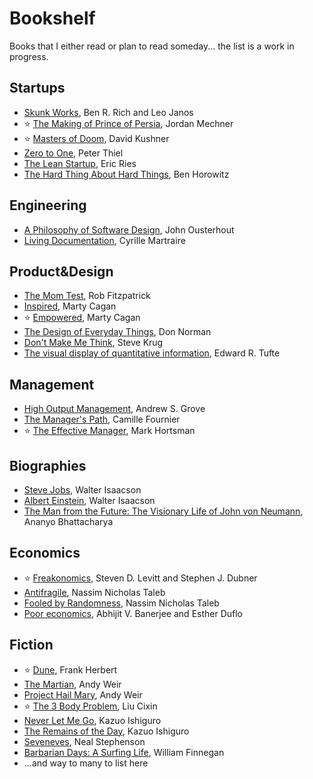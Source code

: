 # Bookshelf

Books that I either read or plan to read someday... the list is a work in progress.

## Startups

- [Skunk Works](https://www.amazon.com/dp/0751515035), Ben R. Rich and Leo Janos
- ⭐️ [The Making of Prince of Persia](https://www.amazon.com/dp/0578627310), Jordan Mechner
- ⭐️ [Masters of Doom](https://www.amazon.com/dp/0812972155), David Kushner
- [Zero to One](https://www.amazon.com/dp/0804139296), Peter Thiel
- [The Lean Startup](https://www.amazon.com/dp/0307887898), Eric Ries
- [The Hard Thing About Hard Things](https://www.amazon.com/dp/0062273205), Ben Horowitz

## Engineering

- [A Philosophy of Software Design](https://www.amazon.com/dp/173210221X), John Ousterhout
- [Living Documentation](https://www.amazon.com/dp/0134689321), Cyrille Martraire

## Product&Design

- [The Mom Test](https://www.amazon.com/dp/1492180742), Rob Fitzpatrick
- [Inspired](https://www.amazon.com/dp/B077NRB36N), Marty Cagan
- ⭐️ [Empowered](https://www.amazon.com/dp/B08LPKRD5L/), Marty Cagan
- [The Design of Everyday Things](https://www.amazon.com/dp/0465050654), Don Norman
- [Don't Make Me Think](https://www.amazon.com/dp/0321965515), Steve Krug
- [The visual display of quantitative information](https://www.amazon.com/dp/1930824130), Edward R. Tufte

## Management

- [High Output Management](https://www.amazon.com/dp/0679762884), Andrew S. Grove
- [The Manager's Path](https://www.amazon.com/dp/1491973897), Camille Fournier
- ⭐️ [The Effective Manager](https://www.amazon.com/dp/1394181612), Mark Hortsman

## Biographies

- [Steve Jobs](https://www.amazon.com/dp/1451648537), Walter Isaacson
- [Albert Einstein](https://www.amazon.com/dp/0743264746/), Walter Isaacson
- [The Man from the Future: The Visionary Life of John von Neumann](https://www.amazon.fr/dp/024139886X), Ananyo Bhattacharya

## Economics

- ⭐️ [Freakonomics](https://www.amazon.com/dp/0061956279/),  Steven D. Levitt and Stephen J. Dubner
- [Antifragile](https://www.amazon.com/dp/0812979680), Nassim Nicholas Taleb
- [Fooled by Randomness](https://www.amazon.com/dp/0812975219), Nassim Nicholas Taleb
- [Poor economics](https://www.amazon.com/dp/1610390938), Abhijit V. Banerjee and Esther Duflo


## Fiction

- ⭐️ [Dune](https://www.amazon.com/dp/0441172717), Frank Herbert
- [The Martian](https://www.amazon.com/dp/0553418025), Andy Weir
- [Project Hail Mary](https://www.amazon.com/dp/0593135202), Andy Weir
- ⭐️ [The 3 Body Problem](https://www.amazon.com/dp/0765382032), Liu Cixin
- [Never Let Me Go](https://www.amazon.com/dp/1400078776), Kazuo Ishiguro
- [The Remains of the Day](https://www.amazon.com/dp/0679731725), Kazuo Ishiguro
- [Seveneves](https://www.amazon.com/dp/0062334514), Neal Stephenson
- [Barbarian Days: A Surfing Life](https://www.amazon.com/dp/0143109391), William Finnegan
- ...and way to many to list here
